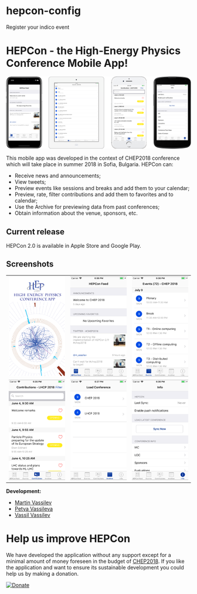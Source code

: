 # hepcon-config
Register your indico event

# HEPCon - the High-Energy Physics Conference Mobile App!

![](art/apps.png)

This mobile app was developed in the context of CHEP2018 conference which will take place in summer 2018 in Sofia, Bulgaria.
HEPCon can:
* Receive news and announcements;
* View tweets;
* Preview events like sessions and breaks and add them to your calendar;
* Preview, rate, filter contributions and add them to favorites and to calendar;
* Use the Archive for previewing data from past conferences;
* Obtain information about the venue, sponsors, etc.

## Current release

HEPCon 2.0 is available in Apple Store and Google Play.


## Screenshots

<table>
  <tr>
    <td>
      <img src="art/splash.png"/>
    </td>
    <td>
      <img src="art/feed.png"/>
    </td>
    <td>
      <img src="art/events.png"/>
    </td>
    </tr>
    <tr>
    <td>
      <img src="art/contributions.png"/>
    </td>
    <td>
      <img src="art/archive.jpeg"/>
    </td>
    <td>
      <img src="art/info.png"/>
    </td>
  </tr>
</table>


**Development:**
* [Martin Vassilev](http://github.com/mvassilev)
* [Petya Vassileva](http://github.com/ppetrova)
* [Vassil Vassilev](http://github.com/vgvassilev)


# Help us improve HEPCon

We have developed the application without any support except for a minimal amount of money foreseen in the budget of [CHEP2018](http://chep2018.org/). If you like the application and want to ensure its sustainable development you could help us by making a donation.

[![Donate](https://img.shields.io/badge/Donate-PayPal-green.svg)](https://www.paypal.com/cgi-bin/webscr?cmd=_donations&business=N8VLH4LERX7GA&lc=BG&item_name=Sponsor%20HEPCon%20Development&currency_code=EUR&bn=PP%2dDonationsBF%3abtn_donateCC_LG%2egif%3aNonHosted)

